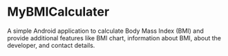# MyBMICalculater
A simple Android application to calculate Body Mass Index (BMI) and provide additional features like BMI chart, information about BMI, about the developer, and contact details.
